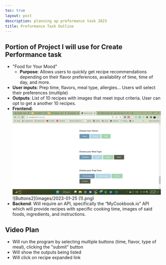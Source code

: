 ```yaml
---
toc: true
layout: post
description: planning ap preformance task 2023
title: Preformance Task Outline
---
```


## Portion of Project I will use for Create Performance task
- "Food for Your Mood"
    - **Purpose**: Allows users to quickly get recipe recommendations depending on their flavor preferences, availability of time, time of day, and more.
- **User inputs**: Prep time, flavors, meal type, allergies… Users will select their preferences (multiple)
- **Outputs**: List of 10 recipes with images that meet 
input criteria. User can opt to get a another 10 recipes.
- **Frontend**:
![Buttons](images/2023-01-25.png)
![Buttons2](images/2023-01-25 (1).png)
- **Backend**: Will require an API, specifically the “MyCookbook.io” API which will provide recipes with specific cooking time, images of said foods, ingredients, and instructions.


## Video Plan
- Will run the program by selecting multiple buttons (time, flavor, type of meal), clicking the "submit" button
- Will show the outputs being listed
- Will click on recipe expanded link
